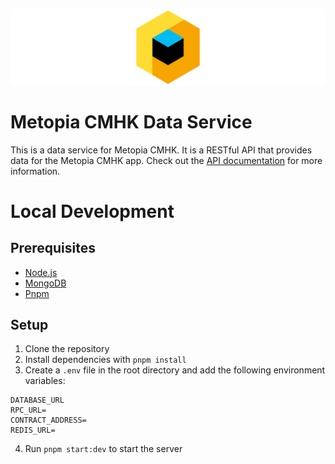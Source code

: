 ![metopia](/images//logo.png)

# Metopia CMHK Data Service

This is a data service for Metopia CMHK. It is a RESTful API that provides data for the Metopia CMHK app. Check out
the [API documentation](https://cmhk.metopia.co/api) for more information.

# Local Development

## Prerequisites

- [Node.js](https://nodejs.org/en/)
- [MongoDB](https://www.mongodb.com/)
- [Pnpm](https://pnpm.js.org/)

## Setup

1. Clone the repository
2. Install dependencies with `pnpm install`
3. Create a `.env` file in the root directory and add the following environment variables:

```
DATABASE_URL
RPC_URL=
CONTRACT_ADDRESS=
REDIS_URL=
```

4. Run `pnpm start:dev` to start the server


